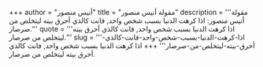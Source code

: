 +++
author = "أنيس منصور"
title = "مقولة أنيس منصور"
description = '''مقولة أنيس منصور: اذا كرهت الدنيا بسبب شخص واحد, فانت كالذي أحرق بيته ليتخلص من صرصار.'''
quote = '''اذا كرهت الدنيا بسبب شخص واحد, فانت كالذي أحرق بيته ليتخلص من صرصار.'''
slug = '''اذا-كرهت-الدنيا-بسبب-شخص-واحد-فانت-كالذي-أحرق-بيته-ليتخلص-من-صرصار'''
+++
اذا كرهت الدنيا بسبب شخص واحد, فانت كالذي أحرق بيته ليتخلص من صرصار.
